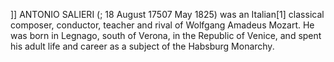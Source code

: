 ]] ANTONIO SALIERI (; 18 August 17507 May 1825) was an Italian[1] classical composer, conductor, teacher and rival of Wolfgang Amadeus Mozart. He was born in Legnago, south of Verona, in the Republic of Venice, and spent his adult life and career as a subject of the Habsburg Monarchy.
